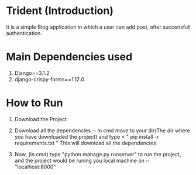 # Trident (Introduction)

It is a simple Blog application in which a user can add post, after succensfull authentication.

# Main Dependencies used

1. Django==3.1.2
2. django-crispy-forms==1.12.0

# How to Run

1. Download the Project

2. Download all the dependencies :- In cmd move to your dir(The dir where you have downloaded the project) and type = " pip install -r requirements.txt " This will download all the dependencies

3. Now, (in cmd) type "python manage.py runserver" to run the project, and the project would be runing you local machine on :- "localhost:8000"
